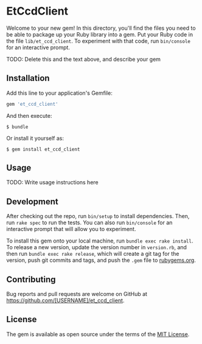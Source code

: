 # EtCcdClient

Welcome to your new gem! In this directory, you'll find the files you need to be able to package up your Ruby library into a gem. Put your Ruby code in the file `lib/et_ccd_client`. To experiment with that code, run `bin/console` for an interactive prompt.

TODO: Delete this and the text above, and describe your gem

## Installation

Add this line to your application's Gemfile:

```ruby
gem 'et_ccd_client'
```

And then execute:

    $ bundle

Or install it yourself as:

    $ gem install et_ccd_client

## Usage

TODO: Write usage instructions here

## Development

After checking out the repo, run `bin/setup` to install dependencies. Then, run `rake spec` to run the tests. You can also run `bin/console` for an interactive prompt that will allow you to experiment.

To install this gem onto your local machine, run `bundle exec rake install`. To release a new version, update the version number in `version.rb`, and then run `bundle exec rake release`, which will create a git tag for the version, push git commits and tags, and push the `.gem` file to [rubygems.org](https://rubygems.org).

## Contributing

Bug reports and pull requests are welcome on GitHub at https://github.com/[USERNAME]/et_ccd_client.

## License

The gem is available as open source under the terms of the [MIT License](https://opensource.org/licenses/MIT).
